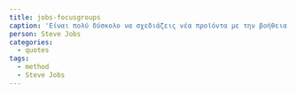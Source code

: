 ```yaml
---
title: jobs-focusgroups
caption: 'Είναι πολύ δύσκολο να σχεδιάζεις νέα προϊόντα με την βοήθεια ομάδων εστίασης. Πολλές φορές οι άνθρωποι δεν ξέρουν τι θέλουν μέχρι να τους το δείξεις.'
person: Steve Jobs
categories:
  - quotes
tags:
  - method
  - Steve Jobs
---
```

